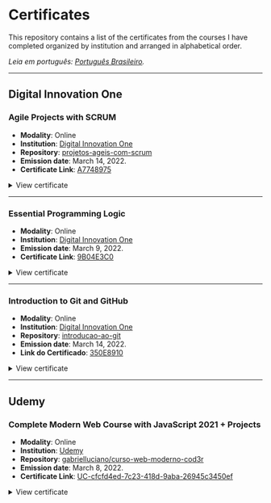 # Certificates

This repository contains a list of the certificates from the courses I have completed organized by institution and arranged in alphabetical order.

*Leia em português: [Português Brasileiro](README.md).*

<hr>

## Digital Innovation One

### Agile Projects with SCRUM

- **Modality**: Online
- **Institution**: [Digital Innovation One](https://www.dio.me/)
- **Repository**: [projetos-ageis-com-scrum](https://github.com/gabrielluciano/cursos-dio/tree/main/cursos/projetos-ageis-com-scrum)
- **Emission date**: March 14, 2022.
- **Certificate Link**: [A7748975](https://www.dio.me/certificate/A7748975)

<details>
<summary>View certificate</summary>

<img width="100%" src="./src/img/A7748975.jpg" alt="Agile Projects with SCRUM Course Certificate">
</details>

<hr>

### Essential Programming Logic

- **Modality**: Online
- **Institution**: [Digital Innovation One](https://www.dio.me/)
- **Emission date**: March 9, 2022.
- **Certificate Link**: [9B04E3C0](https://www.dio.me/certificate/9B04E3C0)

<details>
<summary>View certificate</summary>

<img width="100%" src="./src/img/9B04E3C0.jpg" alt="Essential Programming Logic Course Certificate">
</details>

<hr>

### Introduction to Git and GitHub

- **Modality**: Online
- **Institution**: [Digital Innovation One](https://www.dio.me/)
- **Repository**: [introducao-ao-git](https://github.com/gabrielluciano/cursos-dio/tree/main/cursos/introducao-ao-git)
- **Emission date**: March 14, 2022.
- **Link do Certificado**: [350E8910](https://www.dio.me/certificate/350E8910)

<details>
<summary>View certificate</summary>

<img width="100%" src="./src/img/350E8910.jpg" alt="Introduction to Git and GitHub Course Certificate">
</details>

<hr>

## Udemy

### Complete Modern Web Course with JavaScript 2021 + Projects

- **Modality**: Online
- **Institution**: [Udemy](https://www.udemy.com/course/curso-web)
- **Repository**: [gabrielluciano/curso-web-moderno-cod3r](https://github.com/gabrielluciano/curso-web-moderno-cod3r)
- **Emission date**: March 8, 2022.
- **Certificate Link**: [UC-cfcfd4ed-7c23-418d-9aba-26945c3450ef](https://www.udemy.com/certificate/UC-cfcfd4ed-7c23-418d-9aba-26945c3450ef/)

<details>
<summary>View certificate</summary>

<img width="100%" src="./src/img/UC-cfcfd4ed-7c23-418d-9aba-26945c3450ef.jpg" alt="Modern Web Course Certificate">
</details>